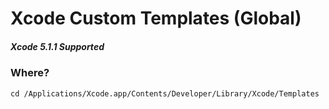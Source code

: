 # Xcode Custom Templates (Global)
##### Xcode 5.1.1 Supported

### Where?
`cd /Applications/Xcode.app/Contents/Developer/Library/Xcode/Templates`
